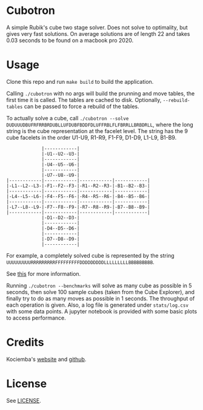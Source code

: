 # Cubotron

A simple Rubik's cube two stage solver. Does not solve to optimality, but gives
very fast solutions. On average solutions are of length 22 and takes 0.03
seconds to be found on a macbook pro 2020.

# Usage

Clone this repo and run `make build` to build the application.

Calling `./cubotron` with no args will build the prunning and move tables, the
first time it is called. The tables are cached to disk. Optionally,
`--rebuild-tables` can be passed to force a rebuild of the tables.

To actually solve a cube, call `./cubotron --solve
DUDUUUDBUFRFRRBRDUBLLUFDUBFBDDFDLUFFRBLFLFBRRLLBRBDRLL`, where the long string
is the cube representation at the facelet level. The string has the 9 cube facelets
in the order U1-U9, R1-R9, F1-F9, D1-D9, L1-L9, B1-B9.

```
             |------------|
             |-U1--U2--U3-|
             |------------|
             |-U4--U5--U6-|
             |------------|
             |-U7--U8--U9-|
|------------|------------|------------|------------|
|-L1--L2--L3-|-F1--F2--F3-|-R1--R2--R3-|-B1--B2--B3-|
|------------|------------|------------|------------|
|-L4--L5--L6-|-F4--F5--F6-|-R4--R5--R6-|-B4--B5--B6-|
|------------|------------|------------|------------|
|-L7--L8--L9-|-F7--F8--F9-|-R7--R8--R9-|-B7--B8--B9-|
|------------|------------|------------|------------|
             |-D1--D2--D3-|
             |------------|
             |-D4--D5--D6-|
             |------------|
             |-D7--D8--D9-|
             |------------|
```

For example, a completely solved cube is represented by the string
`UUUUUUUUURRRRRRRRRFFFFFFFFFDDDDDDDDDLLLLLLLLLBBBBBBBBB`.

See [this](http://kociemba.org/cube.htm) for more information.

Running `./cubotron --benchmarks` will solve as many cube as possible in 5
seconds, then solve 100 sample cubes (taken from the Cube Explorer), and
finally try to do as many moves as possible in 1 seconds. The throughput of
each operation is given. Also, a log file is generated under `stats/log.csv`
with some data points. A jupyter notebook is provided with some basic plots
to access performance.

# Credits

Kociemba's [website](http://kociemba.org/cube.htm) and
[github](https://github.com/hkociemba/RubiksCube-TwophaseSolver).

# License

See [LICENSE](LICENSE).
